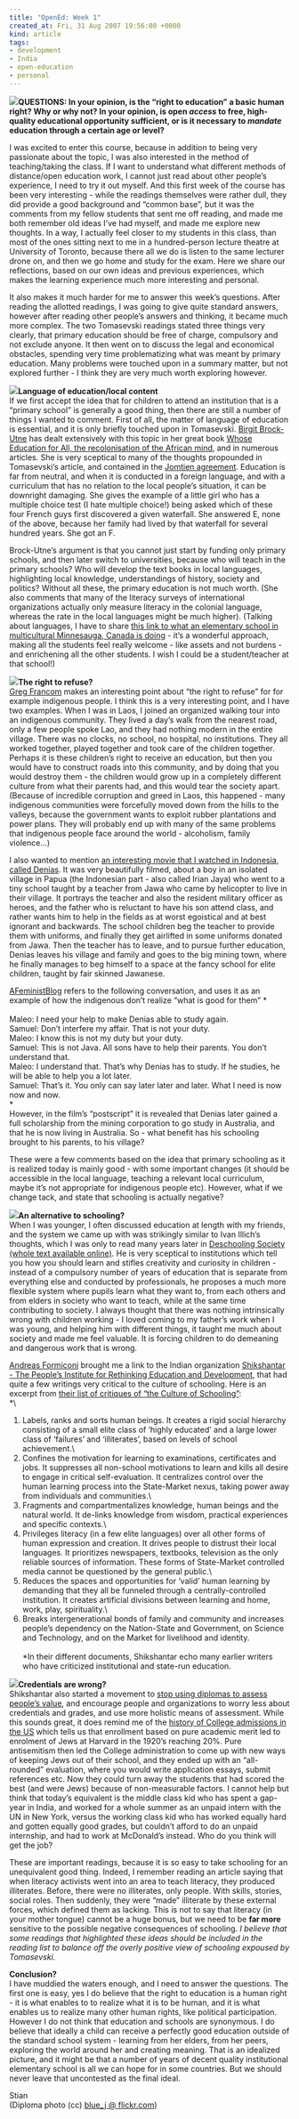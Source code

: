 ```yaml
---
title: "OpenEd: Week 1"
created_at: Fri, 31 Aug 2007 19:56:00 +0000
kind: article
tags:
- development
- India
- open-education
- personal
---
```


[![](http://lh6.google.com/shaklev/RVLKx5QcABI/AAAAAAAAAUc/c1LBHsNOH1U/s288/DSC02174.JPG)](http://picasaweb.google.com/shaklev/PositiveDevianceTrainingCARE/photo#4995277895239467026)**QUESTIONS:
In your opinion, is the “right to education” a basic human right? Why or
why not? In your opinion, is open *access* to free, high-quality
educational opportunity sufficient, or is it necessary to *mandate*
education through a certain age or level?**

I was excited to enter this course, because in addition to being very
passionate about the topic, I was also interested in the method of
teaching/taking the class. If I want to understand what different
methods of distance/open education work, I cannot just read about other
people’s experience, I need to try it out myself. And this first week of
the course has been very interesting - while the readings themselves
were rather dull, they did provide a good background and “common base”,
but it was the comments from my fellow students that sent me off
reading, and made me both remember old ideas I’ve had myself, and made
me explore new thoughts. In a way, I actually feel closer to my students
in this class, than most of the ones sitting next to me in a
hundred-person lecture theatre at University of Toronto, because there
all we do is listen to the same lecturer drone on, and then we go home
and study for the exam. Here we share our reflections, based on our own
ideas and previous experiences, which makes the learning experience much
more interesting and personal.

It also makes it much harder for me to answer this week’s questions.
After reading the allotted readings, I was going to give quite standard
answers, however after reading other people’s answers and thinking, it
became much more complex. The two Tomasevski readings stated three
things very clearly, that primary education should be free of charge,
compulsory and not exclude anyone. It then went on to discuss the legal
and economical obstacles, spending very time problematizing what was
meant by primary education. Many problems were touched upon in a summary
matter, but not explored further - I think they are very much worth
exploring however.

![](http://upload.wikimedia.org/wikipedia/commons/thumb/f/fd/Hindi_Mahastotra.jpg/250px-Hindi_Mahastotra.jpg)**Language
of education/local content**\
 If we first accept the idea that for children to attend an institution
that is a “primary school” is generally a good thing, then there are
still a number of things I wanted to comment. First of all, the matter
of language of education is essential, and it is only briefly touched
upon in Tomasevski. [Birgit Brock-Utne](http://folk.uio.no/bbrock/) has
dealt extensively with this topic in her great book [Whose Education for
All, the recolonisation of the African
mind](http://www.franklin.com/estore/dictionary/BBT020390365XDLDA/), and
in numerous articles. She is very sceptical to many of the thoughts
propounded in Tomasevski’s article, and contained in the [Jomtien
agreement](http://en.wikipedia.org/wiki/Education_For_All). Education is
far from neutral, and when it is conducted in a foreign language, and
with a curriculum that has no relation to the local people’s situation,
it can be downright damaging. She gives the example of a little girl who
has a multiple choice test (I hate multiple choice!) being asked which
of these four French guys first discovered a given waterfall. She
answered E, none of the above, because her family had lived by that
waterfall for several hundred years. She got an F.

Brock-Utne’s argument is that you cannot just start by funding only
primary schools, and then later switch to universities, because who will
teach in the primary schools? Who will develop the text books in local
languages, highlighting local knowledge, understandings of history,
society and politics? Without all these, the primary education is not
much worth. (She also comments that many of the literacy surveys of
international organizations actually only measure literacy in the
colonial language, whereas the rate in the local languages might be much
higher). (Talking about languages, I have to share [this link to what an
elementary school in multicultural Minnesauga, Canada is
doing](http://thornwood.peelschools.org/Dual/about.htm) - it’s a
wonderful approach, making all the students feel really welcome - like
assets and not burdens - and enrichening all the other students. I wish
I could be a student/teacher at that school!)

![](http://upload.wikimedia.org/wikipedia/id/thumb/1/15/Denias_Senandung_Di_Atas_Awan.jpg/200px-Denias_Senandung_Di_Atas_Awan.jpg)**The
right to refuse?**\
 [Greg
Francom](http://gregfrancom.blogspot.com/2007/08/right-to-education.html)
makes an interesting point about “the right to refuse” for for example
indigenous people. I think this is a very interesting point, and I have
two examples. When I was in Laos, I joined an organized walking tour
into an indigenous community. They lived a day’s walk from the nearest
road, only a few people spoke Lao, and they had nothing modern in the
entire village. There was no clocks, no school, no hospital, no
institutions. They all worked together, played together and took care of
the children together. Perhaps it is these children’s right to receive
an education, but then you would have to construct roads into this
community, and by doing that you would destroy them - the children would
grow up in a completely different culture from what their parents had,
and this would tear the society apart. (Because of incredible corruption
and greed in Laos, this happened - many indigenous communities were
forcefully moved down from the hills to the valleys, because the
government wants to exploit rubber plantations and power plans. They
will probably end up with many of the same problems that indigenous
people face around the world - alcoholism, family violence…)

I also wanted to mention [an interesting movie that I watched in
Indonesia, called Denias](http://www.deniasmovie.com/trailer_eng.html).
It was very beautifully filmed, about a boy in an isolated village in
Papua (the Indonesian part - also called Irian Jaya) who went to a tiny
school taught by a teacher from Jawa who came by helicopter to live in
their village. It portrays the teacher and also the resident military
officer as heroes, and the father who is reluctant to have his son
attend class, and rather wants him to help in the fields as at worst
egoistical and at best ignorant and backwards. The school children beg
the teacher to provide them with uniforms, and finally they get
airlifted in some uniforms donated from Jawa. Then the teacher has to
leave, and to pursue further education, Denias leaves his village and
family and goes to the big mining town, where he finally manages to beg
himself to a space at the fancy school for elite children, taught by
fair skinned Jawanese.

[AFeministBlog](http://afeministblog.blogspot.com/2007/08/denias-senandung-di-atas-awan.html)
refers to the following conversation, and uses it as an example of how
the indigenous don’t realize “what is good for them” *\
 \
 Maleo: I need your help to make Denias able to study again.\
 Samuel: Don’t interfere my affair. That is not your duty.\
 Maleo: I know this is not my duty but your duty.\
 Samuel: This is not Java. All sons have to help their parents. You
don’t understand that.\
 Maleo: I understand that. That’s why Denias has to study. If he
studies, he will be able to help you a lot later.\
 Samuel: That’s it. You only can say later later and later. What I need
is now now and now.\
*\
 However, in the film’s “postscript” it is revealed that Denias later
gained a full scholarship from the mining corporation to go study in
Australia, and that he is now living in Australia. So - what benefit has
his schooling brought to his parents, to his village?

These were a few comments based on the idea that primary schooling as it
is realized today is mainly good - with some important changes (it
should be accessible in the local language, teaching a relevant local
curriculum, maybe it’s not appropriate for indigenous people etc).
However, what if we change tack, and state that schooling is actually
negative?

![](http://lh3.google.com/shaklev/RtipRbiqB9E/AAAAAAAABG8/rXG7RZ7qKb8/s160-c/Blog.jpg)**An
alternative to schooling?**\
 When I was younger, I often discussed education at length with my
friends, and the system we came up with was strikingly similar to Ivan
Illich’s thoughts, which I was only to read many years later in
[Deschooling Society (whole text available
online)](http://www.preservenet.com/theory/Illich/Deschooling/intro.html).
He is very sceptical to institutions which tell you how you should learn
and stifles creativity and curiosity in children - instead of a
compulsory number of years of education that is separate from everything
else and conducted by professionals, he proposes a much more flexible
system where pupils learn what they want to, from each others and from
elders in society who want to teach, while at the same time contributing
to society. I always thought that there was nothing intrinsically wrong
with children working - I loved coming to my father’s work when I was
young, and helping him with different things, it taught me much about
society and made me feel valuable. It is forcing children to do
demeaning and dangerous work that is wrong.

[Andreas
Formiconi](http://iamarf.blogspot.com/2007/08/open-ed-week-1.html)
brought me a link to the Indian organization [Shikshantar - The People’s
Institute for Rethinking Education and
Development](http://www.swaraj.org/shikshantar/), that had quite a few
writings very critical to the culture of schooling. Here is an excerpt
from [their list of critiques of “the Culture of
Schooling”](http://www.swaraj.org/shikshantar/cultureofschooling.html):\
 *\
 1) Labels, ranks and sorts human beings. It creates a rigid social
hierarchy consisting of a small elite class of ‘highly educated’ and a
large lower class of ‘failures’ and ‘illiterates’, based on levels of
school achievement.\
 5) Confines the motivation for learning to examinations, certificates
and jobs. It suppresses all non-school motivations to learn and kills
all desire to engage in critical self-evaluation. It centralizes control
over the human learning process into the State-Market nexus, taking
power away from individuals and communities.\
 7) Fragments and compartmentalizes knowledge, human beings and the
natural world. It de-links knowledge from wisdom, practical experiences
and specific contexts.\
 9) Privileges literacy (in a few elite languages) over all other forms
of human expression and creation. It drives people to distrust their
local languages. It prioritizes newspapers, textbooks, television as the
only reliable sources of information. These forms of State-Market
controlled media cannot be questioned by the general public.\
 10) Reduces the spaces and opportunities for ‘valid’ human learning by
demanding that they all be funneled through a centrally-controlled
institution. It creates artificial divisions between learning and home,
work, play, spirituality.\
 12) Breaks intergenerational bonds of family and community and
increases people’s dependency on the Nation-State and Government, on
Science and Technology, and on the Market for livelihood and identity.\
 \
*In their different documents, Shikshantar echo many earlier writers who
have criticized institutional and state-run education.

![](http://farm1.static.flickr.com/37/81425899_ff6abae8a2_m.jpg)**Credentials
are wrong?**\
 Shikshantar also started a movement to [stop using diplomas to assess
people’s
value](http://www.swaraj.org/shikshantar/healingdiplomadisease.pdf), and
encourage people and organizations to worry less about credentials and
grades, and use more holistic means of assessment. While this sounds
great, it does remind me of the [history of College admissions in the
US](http://www.newyorker.com/archive/2005/10/10/051010crat_atlarge)
which tells us that enrollment based on pure academic merit led to
enrolment of Jews at Harvard in the 1920’s reaching 20%. Pure
antisemitism then led the College administration to come up with new
ways of keeping Jews out of their school, and they ended up with an
“all-rounded” evaluation, where you would write application essays,
submit references etc. Now they could turn away the students that had
scored the best (and were Jews) because of non-measurable factors. I
cannot help but think that today’s equivalent is the middle class kid
who has spent a gap-year in India, and worked for a whole summer as an
unpaid intern with the UN in New York, versus the working class kid who
has worked equally hard and gotten equally good grades, but couldn’t
afford to do an unpaid internship, and had to work at McDonald’s
instead. Who do you think will get the job?

These are important readings, because it is so easy to take schooling
for an unequivalent good thing. Indeed, I remember reading an article
saying that when literacy activists went into an area to teach literacy,
they produced illiterates. Before, there were no illiterates, only
people. With skills, stories, social roles. Then suddenly, they were
“made” illiterate by these external forces, which defined them as
lacking. This is not to say that literacy (in your mother tongue) cannot
be a huge bonus, but we need to be **far more** sensitive to the
possible negative consequences of schooling. *I believe that some
readings that highlighted these ideas should be included in the reading
list to balance off the overly positive view of schooling expoused by
Tomasevski.*

**Conclusion?**\
 I have muddied the waters enough, and I need to answer the questions.
The first one is easy, yes I do believe that the right to education is a
human right - it is what enables to to realize what it is to be human,
and it is what enables us to realize many other human rights, like
political participation. However I do not think that education and
schools are synonymous. I do believe that ideally a child can receive a
perfectly good education outside of the standard school system -
learning from her elders, from her peers, exploring the world around her
and creating meaning. That is an idealized picture, and it might be that
a number of years of decent quality institutional elementary school is
all we can hope for in some countries. But we should never leave that
uncontested as the final ideal.

Stian\
 (Diploma photo (cc) [blue\_j @
flickr.com](http://www.flickr.com/photos/44124455441@N01/81425899/))
